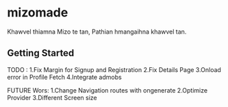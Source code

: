 # mizomade

Khawvel thiamna Mizo te tan, Pathian hmangaihna khawvel tan.

## Getting Started


TODO : 
1.Fix Margin for Signup and Registration
2.Fix Details Page
3.Onload error in Profile Fetch
4.Integrate admobs




FUTURE Wors:
1.Change Navigation routes with ongenerate
2.Optimize Provider
3.Different Screen size
